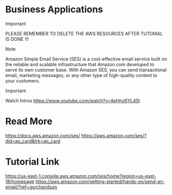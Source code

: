 # Business Applications

> [!IMPORTANT]
> PLEASE REMEMBER TO DELETE THE AWS RESOURCES AFTER TUTORIAL IS DONE !!!

> [!NOTE]
> Amazon Simple Email Service (SES) is a cost-effective email service built on the reliable and scalable infrastructure that Amazon.com developed to serve its own customer base. With Amazon SES, you can send transactional email, marketing messages, or any other type of high-quality content to your customers.

> [!IMPORTANT]
> Watch Intros
> https://www.youtube.com/watch?v=4pHhz6YL45I

# Read More
https://docs.aws.amazon.com/ses/
https://aws.amazon.com/ses/?did=ap_card&trk=ap_card

# Tutorial Link
https://us-east-1.console.aws.amazon.com/ses/home?region=us-east-1#/homepage
https://aws.amazon.com/getting-started/hands-on/send-an-email/?ref=gsrchandson